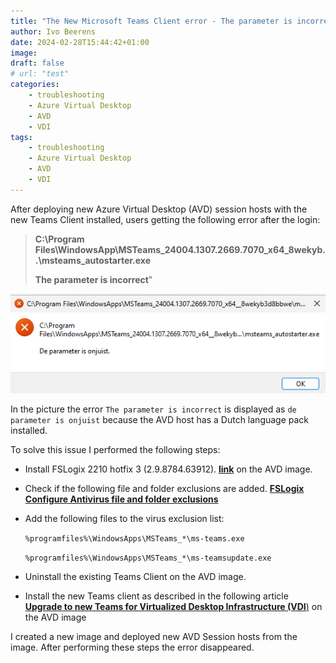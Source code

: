 ```yaml
---
title: "The New Microsoft Teams Client error - The parameter is incorrect"
author: Ivo Beerens
date: 2024-02-28T15:44:42+01:00
image: 
draft: false
# url: "test"
categories:
    - troubleshooting
    - Azure Virtual Desktop
    - AVD
    - VDI
tags:
    - troubleshooting
    - Azure Virtual Desktop
    - AVD
    - VDI
---
```


After deploying new Azure Virtual Desktop (AVD) session hosts with the new Teams Client installed, users getting the following error after the login:

> **C:\Program Files\WindowsApp\MSTeams_24004.1307.2669.7070_x64_8wekyb..\msteams_autostarter.exe**
>
> **The parameter is incorrect**"

![newsletter](images/Screenshot%202024-02-28%20101737.png)

In the picture the error `The parameter is incorrect` is displayed as `de parameter is onjuist` because the AVD host has a Dutch language pack installed.

To solve this issue I performed the following steps:
- Install FSLogix 2210 hotfix 3 (2.9.8784.63912). [**link**](https://learn.microsoft.com/en-us/fslogix/overview-release-notes#fslogix-2210-hotfix-3-29878463912) on the AVD image.
- Check if the following file and folder exclusions are added. [**FSLogix Configure Antivirus file and folder exclusions**](https://learn.microsoft.com/en-us/fslogix/overview-prerequisites#configure-antivirus-file-and-folder-exclusions)
- Add the following files to the virus exclusion list:

    `%programfiles%\WindowsApps\MSTeams_*\ms-teams.exe`

    `%programfiles%\WindowsApps\MSTeams_*\ms-teamsupdate.exe`
- Uninstall the existing Teams Client on the AVD image.
- Install the new Teams client as described in the following article [**Upgrade to new Teams for Virtualized Desktop Infrastructure (VDI**)](https://learn.microsoft.com/en-us/microsoftteams/new-teams-vdi-requirements-deploy) on the AVD image

I created a new image and deployed new AVD Session hosts from the image. After performing these steps the error disappeared.
